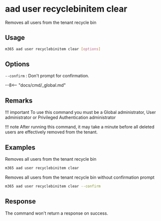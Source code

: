 # aad user recyclebinitem clear

Removes all users from the tenant recycle bin

## Usage

```sh
m365 aad user recyclebinitem clear [options]
```

## Options

`--confirm`
: Don't prompt for confirmation.

--8<-- "docs/cmd/_global.md"

## Remarks

!!! important
    To use this command you must be a Global administrator, User administrator or Privileged Authentication administrator

!!! note
    After running this command, it may take a minute before all deleted users are effectively removed from the tenant.

## Examples

Removes all users from the tenant recycle bin

```sh
m365 aad user recyclebinitem clear
```

Removes all users from the tenant recycle bin without confirmation prompt

```sh
m365 aad user recyclebinitem clear --confirm
```

## Response

The command won't return a response on success.
